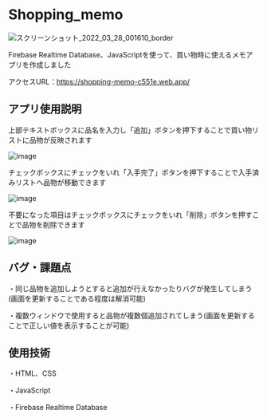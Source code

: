 # Shopping_memo
![スクリーンショット_2022_03_28_001610_border](https://user-images.githubusercontent.com/65009243/160288346-f53c6d2b-7370-4cc3-bd92-614c29f2a000.png)

Firebase Realtime Database、JavaScriptを使って、買い物時に使えるメモアプリを作成しました

アクセスURL：https://shopping-memo-c551e.web.app/

## アプリ使用説明
上部テキストボックスに品名を入力し「追加」ボタンを押下することで買い物リストに品物が反映されます

![image](https://user-images.githubusercontent.com/65009243/160288898-7880e9e1-d9be-42a7-b92d-cb10eaf4dc45.png)

チェックボックスにチェックをいれ「入手完了」ボタンを押下することで入手済みリストへ品物が移動できます

![image](https://user-images.githubusercontent.com/65009243/160288756-05f5f252-69fc-4e10-a32d-84f750235fb6.png)

不要になった項目はチェックボックスにチェックをいれ「削除」ボタンを押すことで品物を削除できます

![image](https://user-images.githubusercontent.com/65009243/160288839-1e4bfe9d-c299-4982-916c-55bd7dc5a4ba.png)

## バグ・課題点
・同じ品物を追加しようとすると追加が行えなかったりバグが発生してしまう(画面を更新することである程度は解消可能)

・複数ウィンドウで使用すると品物が複数個追加されてしまう(画面を更新することで正しい値を表示することが可能)


## 使用技術
・HTML、CSS

・JavaScript

・Firebase Realtime Database



